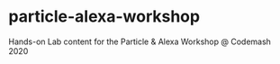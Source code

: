# particle-alexa-workshop
Hands-on Lab content for the Particle &amp; Alexa Workshop @ Codemash 2020
